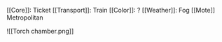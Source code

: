 [[Core]]: Ticket
[[Transport]]: Train
[[Color]]: ?
[[Weather]]: Fog
[[Mote]] Metropolitan


![[Torch chamber.png]]
